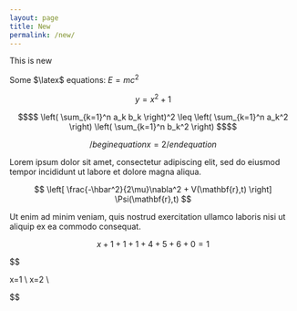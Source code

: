 ```yaml
---
layout: page
title: New
permalink: /new/
---
```


This is new

Some $\latex$ equations:
$E=mc^2$

$$ y = x^2 +1 $$

```math
$$
\left( \sum_{k=1}^n a_k b_k \right)^2 \leq \left( \sum_{k=1}^n a_k^2 \right) \left( \sum_{k=1}^n b_k^2 \right)
$$
```

$$
/begin{equation}
x=2
/end{equation}
$$

Lorem ipsum dolor sit amet, consectetur adipiscing elit, sed do eiusmod tempor
incididunt ut labore et dolore magna aliqua.

$$ \left[ \frac{-\hbar^2}{2\mu}\nabla^2 + V(\mathbf{r},t) \right]  \Psi(\mathbf{r},t) $$

Ut enim ad minim veniam, quis nostrud exercitation ullamco laboris nisi ut aliquip ex
ea commodo consequat.

$$
x+1+1+1+4+5+6+0=1
$$

$$

x=1 \\
x=2 \\

$$
